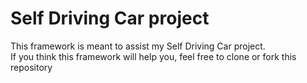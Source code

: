 # Self Driving Car project

This framework is meant to assist my Self Driving Car project.  
If you think this framework will help you, feel free to clone or fork this repository
